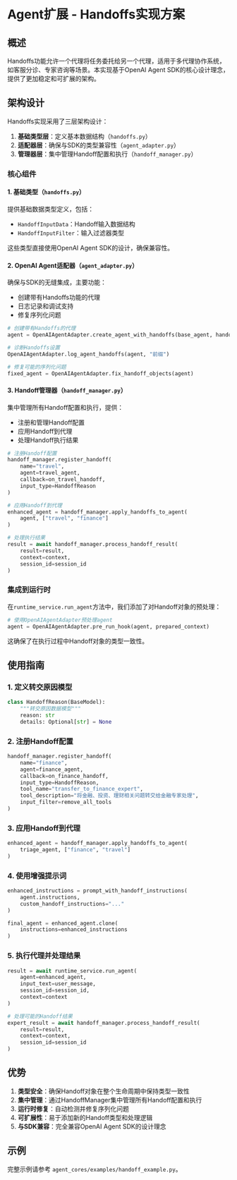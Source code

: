 # Agent扩展 - Handoffs实现方案

## 概述

Handoffs功能允许一个代理将任务委托给另一个代理，适用于多代理协作系统，如客服分诊、专家咨询等场景。本实现基于OpenAI Agent SDK的核心设计理念，提供了更加稳定和可扩展的架构。

## 架构设计

Handoffs实现采用了三层架构设计：

1. **基础类型层**：定义基本数据结构（`handoffs.py`）
2. **适配器层**：确保与SDK的类型兼容性（`agent_adapter.py`）
3. **管理器层**：集中管理Handoff配置和执行（`handoff_manager.py`）

### 核心组件

#### 1. 基础类型（`handoffs.py`）

提供基础数据类型定义，包括：
- `HandoffInputData`：Handoff输入数据结构
- `HandoffInputFilter`：输入过滤器类型

这些类型直接使用OpenAI Agent SDK的设计，确保兼容性。

#### 2. OpenAI Agent适配器（`agent_adapter.py`）

确保与SDK的无缝集成，主要功能：
- 创建带有Handoffs功能的代理
- 日志记录和调试支持
- 修复序列化问题

```python
# 创建带有Handoffs的代理
agent = OpenAIAgentAdapter.create_agent_with_handoffs(base_agent, handoffs)

# 诊断Handoffs设置
OpenAIAgentAdapter.log_agent_handoffs(agent, "前缀")

# 修复可能的序列化问题
fixed_agent = OpenAIAgentAdapter.fix_handoff_objects(agent)
```

#### 3. Handoff管理器（`handoff_manager.py`）

集中管理所有Handoff配置和执行，提供：
- 注册和管理Handoff配置
- 应用Handoff到代理
- 处理Handoff执行结果

```python
# 注册Handoff配置
handoff_manager.register_handoff(
    name="travel",
    agent=travel_agent,
    callback=on_travel_handoff,
    input_type=HandoffReason
)

# 应用Handoff到代理
enhanced_agent = handoff_manager.apply_handoffs_to_agent(
    agent, ["travel", "finance"]
)

# 处理执行结果
result = await handoff_manager.process_handoff_result(
    result=result,
    context=context,
    session_id=session_id
)
```

### 集成到运行时

在`runtime_service.run_agent`方法中，我们添加了对Handoff对象的预处理：

```python
# 使用OpenAIAgentAdapter预处理agent
agent = OpenAIAgentAdapter.pre_run_hook(agent, prepared_context)
```

这确保了在执行过程中Handoff对象的类型一致性。

## 使用指南

### 1. 定义转交原因模型

```python
class HandoffReason(BaseModel):
    """转交原因数据模型"""
    reason: str
    details: Optional[str] = None
```

### 2. 注册Handoff配置

```python
handoff_manager.register_handoff(
    name="finance",
    agent=finance_agent,
    callback=on_finance_handoff,
    input_type=HandoffReason,
    tool_name="transfer_to_finance_expert",
    tool_description="将金融、投资、理财相关问题转交给金融专家处理",
    input_filter=remove_all_tools
)
```

### 3. 应用Handoff到代理

```python
enhanced_agent = handoff_manager.apply_handoffs_to_agent(
    triage_agent, ["finance", "travel"]
)
```

### 4. 使用增强提示词

```python
enhanced_instructions = prompt_with_handoff_instructions(
    agent.instructions,
    custom_handoff_instructions="..."
)

final_agent = enhanced_agent.clone(
    instructions=enhanced_instructions
)
```

### 5. 执行代理并处理结果

```python
result = await runtime_service.run_agent(
    agent=enhanced_agent,
    input_text=user_message,
    session_id=session_id,
    context=context
)

# 处理可能的Handoff结果
expert_result = await handoff_manager.process_handoff_result(
    result=result,
    context=context,
    session_id=session_id
)
```

## 优势

1. **类型安全**：确保Handoff对象在整个生命周期中保持类型一致性
2. **集中管理**：通过HandoffManager集中管理所有Handoff配置和执行
3. **运行时修复**：自动检测并修复序列化问题
4. **可扩展性**：易于添加新的Handoff类型和处理逻辑
5. **与SDK兼容**：完全兼容OpenAI Agent SDK的设计理念

## 示例

完整示例请参考 `agent_cores/examples/handoff_example.py`。 